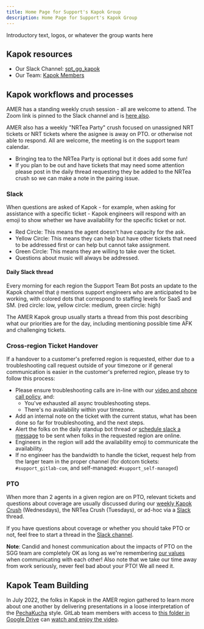 ```yaml
---
title: Home Page for Support's Kapok Group
description: Home Page for Support's Kapok Group
---
```


<!-- Search for all occurrences of NAME and replace them with the group's name.
     Search for all occurrences of URL HERE and replace them with the appropriate url -->

Introductory text, logos, or whatever the group wants here

## Kapok resources

- Our Slack Channel: [spt_gg_kapok](https://gitlab.slack.com/archives/C03C6JQV3EZ)
- Our Team: [Kapok Members](https://gitlab-com.gitlab.io/support/team/sgg.html?search=kapok)

## Kapok workflows and processes

AMER has a standing weekly crush session - all are welcome to attend.
The Zoom link is pinned to the Slack channel and is [here also](https://gitlab.zoom.us/j/91565753538?pwd=cFkrTEFyZjNKQnRqODhCeG1pdFdNdz09).

AMER also has a weekly "NRTea Party" crush focused on unassigned NRT tickets or NRT tickets where the asignee is away on PTO.
or otherwise not able to respond. All are welcome, the meeting is on the support team calendar.

- Bringing tea to the NRTea Party is optional but it does add some fun!
- If you plan to be out and have tickets that may need some attention please post in the daily thread requesting they be added to the NRTea crush so we can make a note in the pairing issue.

### Slack

When questions are asked of Kapok - for example, when asking for assistance with a specific ticket - Kapok engineers will respond with an emoji to show whether we have availability for the specific ticket or not.

- Red Circle: This means the agent doesn't have capacity for the ask.
- Yellow Circle: This means they can help but have other tickets that need to be addressed first or can help but cannot take assignment.
- Green Circle: This means they are willing to take over the ticket.
- Questions about music will always be addressed.

#### Daily Slack thread

Every morning for each region the Support Team Bot posts an update to the Kapok channel that `@` mentions support engineers who are anticipated to be working, with colored dots that correspond to staffing levels for SaaS and SM. (red circle: low, yellow circle: medium, green circle: high)

The AMER Kapok group usually starts a thread from this post describing what our priorities are for the day, including mentioning possible time AFK and challenging tickets.

### Cross-region Ticket Handover

If a handover to a customer's preferred region is requested, either due to a troubleshooting call request outside of your timezone or if general communication is easier in the customer's preferred region, please try to follow this process:

- Please ensure troubleshooting calls are in-line with our [video and phone call policy](https://about.gitlab.com/support/#phone-and-video-call-support), and:
  - You've exhausted all async troubleshooting steps.
  - There's no availability within your timezone.
- Add an internal note on the ticket with the current status, what has been done so far for troubleshooting, and the next steps.
- Alert the folks on the daily standup bot thread *or* [schedule slack a message](https://slack.com/help/articles/1500012915082-Schedule-messages-to-send-later) to be sent when folks in the requested region are online.
- Engineers in the region will add the availability emoji to communicate the availability.
- If no engineer has the bandwidth to handle the ticket, request help from the larger team in the proper channel (for dotcom tickets: `#support_gitlab-com`, and self-managed: `#support_self-managed`)

### PTO

When more than 2 agents in a given region are on PTO, relevant tickets and questions about coverage are usually discussed during our [weekly Kapok Crush](https://gitlab.zoom.us/j/91565753538?pwd=cFkrTEFyZjNKQnRqODhCeG1pdFdNdz09) (Wednesdays), the NRTea Crush (Tuesdays), or ad-hoc via a [Slack](https://gitlab.slack.com/archives/C03C6JQV3EZ) thread.

If you have questions about coverage or whether you should take PTO or not, feel free to start a thread in the [Slack channel](https://gitlab.slack.com/archives/C03C6JQV3EZ).

**Note**: Candid and honest communication about the impacts of PTO on the SGG team are completely OK as long as we're remembering [our values](https://about.gitlab.com/handbook/values/) when communicating with each other! Also note that we take our time away from work seriously, never feel bad about your PTO! We all need it.

## Kapok Team Building

In July 2022, the folks in Kapok in the AMER region gathered to learn more about one another by delivering presentations in a loose interpretation of the [PechaKucha](https://www.pechakucha.com/) style. GitLab team members with access to [this folder in Google Drive](https://drive.google.com/drive/folders/1csUbGWeu9yBZ1TilTl-Gu3P1SZ2B9IB4?usp=sharing) can [watch and enjoy the video](https://drive.google.com/file/d/1aYfFsiYie9lRnC9fEdWDL7FdIALfkh8G/view?usp=sharing).
